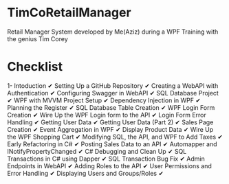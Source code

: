 # TimCoRetailManager
Retail Manager System developed by Me(Aziz) during a WPF Training with the genius Tim Corey

# Checklist
1- Intoduction ✔
Setting Up a GitHub Repository ✔
Creating a WebAPI with Authentication ✔
Configuring Swagger in WebAPI ✔
SQL Database Project ✔
WPF with MVVM Project Setup ✔
Dependency Injection in WPF ✔
Planning the Register ✔
SQL Database Table Creation ✔
WPF Login Form Creation ✔
Wire Up the WPF Login form to the API ✔
Login Form Error Handling ✔
Getting User Data ✔
Getting User Data (Part 2) ✔
Sales Page Creation ✔
Event Aggregation in WPF ✔
Display Product Data ✔
Wire Up the WPF Shopping Cart ✔
Modifying SQL, the API, and WPF to Add Taxes ✔
Early Refactoring in C# ✔
Posting Sales Data to an API ✔
Automapper and INotifyPropertyChanged ✔
C# Debugging and Clean Up ✔
SQL Transactions in C# using Dapper ✔
SQL Transaction Bug Fix ✔
Admin Endpoints in WebAPI ✔
Adding Roles to the API ✔
User Permissions and Error Handling ✔
Displaying Users and Groups/Roles ✔
